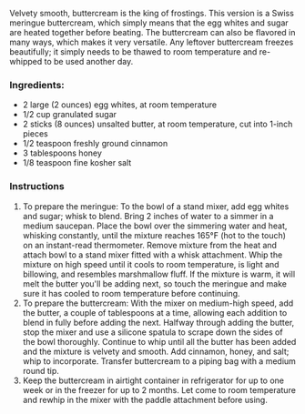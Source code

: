 Velvety smooth, buttercream is the king of frostings. This version is a Swiss meringue buttercream, which simply means that the egg whites and sugar are heated together before beating. The buttercream can also be flavored in many ways, which makes it very versatile. Any leftover buttercream freezes beautifully; it simply needs to be thawed to room temperature and re-whipped to be used another day. 
### Ingredients:

* 2 large (2 ounces) egg whites, at room temperature
* 1/2 cup granulated sugar
* 2 sticks (8 ounces) unsalted butter, at room temperature, cut into 1-inch pieces
* 1/2 teaspoon freshly ground cinnamon
* 3 tablespoons honey
* 1/8 teaspoon fine kosher salt

### Instructions
1. To prepare the meringue: To the bowl of a stand mixer, add egg whites and sugar; whisk to blend. Bring 2 inches of water to a simmer in a medium saucepan. Place the bowl over the simmering water and heat, whisking constantly, until the mixture reaches 165°F (hot to the touch) on an instant-read thermometer. Remove mixture from the heat and attach bowl to a stand mixer fitted with a whisk attachment. Whip the mixture on high speed until it cools to room temperature, is light and billowing, and resembles marshmallow fluff. If the mixture is warm, it will melt the butter you'll be adding next, so touch the meringue and make sure it has cooled to room temperature before continuing. 
2. To prepare the buttercream: With the mixer on medium-high speed, add the butter, a couple of tablespoons at a time, allowing each addition to blend in fully before adding the next. Halfway through adding the butter, stop the mixer and use a silicone spatula to scrape down the sides of the bowl thoroughly. Continue to whip until all the butter has been added and the mixture is velvety and smooth. Add cinnamon, honey, and salt; whip to incorporate. Transfer buttercream to a piping bag with a medium round tip. 
3. Keep the buttercream in airtight container in refrigerator for up to one week or in the freezer for up to 2 months. Let come to room temperature and rewhip in the mixer with the paddle attachment before using. 